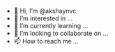 - 👋 Hi, I’m @akshaynvc
- 👀 I’m interested in ...
- 🌱 I’m currently learning ...
- 💞️ I’m looking to collaborate on ...
- 📫 How to reach me ...

<!---
akshaynvc/akshaynvc is a ✨ special ✨ repository because its `README.md` (this file) appears on your GitHub profile.
You can click the Preview link to take a look at your changes.
--->
